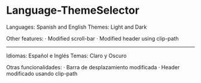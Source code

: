 # Language-ThemeSelector

Languages: Spanish and English
Themes: Light and Dark

Other features:
  · Modified scroll-bar
  · Modified header using clip-path
  
------------------------------------------

Idiomas: Español e Inglés
Temas: Claro y Oscuro

Otras funcionalidades:
  · Barra de desplazamiento modificada
  · Header modificado usando clip-path
